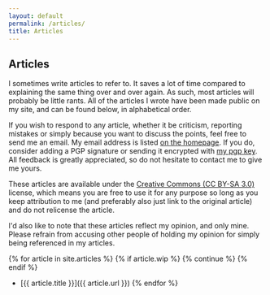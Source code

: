 ```yaml
---
layout: default
permalink: /articles/
title: Articles
---
```


## Articles
I sometimes write articles to refer to. It saves a lot of time compared to
explaining the same thing over and over again. As such, most articles will
probably be little rants. All of the articles I wrote have been made public on
my site, and can be found below, in alphabetical order.

If you wish to respond to any article, whether it be criticism, reporting
mistakes or simply because you want to discuss the points, feel free to send me
an email. My email address is listed [on the homepage][home]. If you do,
consider adding a PGP signature or sending it encrypted with [my pgp key][pgp].
All feedback is greatly appreciated, so do not hesitate to contact me to give
me yours.

These articles are available under the [Creative Commons (CC BY-SA
3.0)][cc-by-sa] license, which means you are free to use it for any purpose so
long as you keep attribution to me (and preferably also just link to the
original article) and do not relicense the article.

I'd also like to note that these articles reflect my opinion, and only mine.
Please refrain from accusing other people of holding my opinion for simply
being referenced in my articles.

{% for article in site.articles %}
{% if article.wip %}
	{% continue %}
{% endif %}
* [{{ article.title }}]({{ article.url }})
{% endfor %}

[cc-by-sa]: https://creativecommons.org/licenses/by-sa/3.0/
[home]: /
[pgp]: http://pgp.mit.edu/pks/lookup?op=vindex&search=0x9ACFE193FFBC1F50
